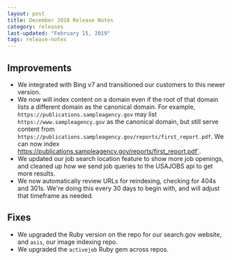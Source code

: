 ```yaml
---
layout: post
title: December 2018 Release Notes
category: releases
last-updated: "February 15, 2019"
tags: release-notes
---
```


## Improvements

* We integrated with Bing v7 and transitioned our customers to this newer version.
* We now will index content on a domain even if the root of that domain lists a different domain as the canonical domain. For example, `https://publications.sampleagency.gov` may list `https://www.sampleagency.gov` as the canonical domain, but still serve content from `https://publications.sampleagency.gov/reports/first_report.pdf`. We can now index https://publications.sampleagency.gov/reports/first_report.pdf`.
* We updated our job search location feature to show more job openings, and cleaned up how we send job queries to the USAJOBS api to get more results.
* We now automatically review URLs for reindexing, checking for 404s and 301s. We're doing this every 30 days to begin with, and will adjust that timeframe as needed.

## Fixes

* We upgraded the Ruby version on the repo for our search.gov website, and `asis`, our image indexing repo.
* We upgraded the `activejob` Ruby gem across repos.

